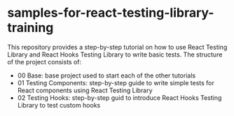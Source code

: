 # samples-for-react-testing-library-training

This repository provides a step-by-step tutorial on how to use React Testing Library and React Hooks Testing Library to write basic tests. The structure of the project consists of:
- 00 Base: base project used to start each of the other tutorials
- 01 Testing Components: step-by-step guide to write simple tests for React components using React Testing Library
- 02 Testing Hooks: step-by-step guid to introduce React Hooks Testing Library to test custom hooks
